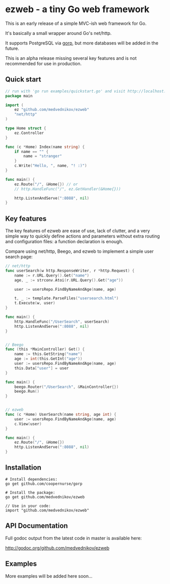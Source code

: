 # ezweb - a tiny Go web framework #

This is an early release of a simple MVC-ish web framework for Go.

It's basically a small wrapper around Go's net/http.

It supports PostgreSQL via [gorp](https://github.com/coopernurse/gorp), but more databases will be
added in the future.

This is an alpha release missing several key features and is not recommended for use in production.


## Quick start ##

```go
// run with 'go run examples/quickstart.go' and visit http://localhost:8088/
package main

import (
	ez "github.com/medvednikov/ezweb"
	"net/http"
)

type Home struct {
	ez.Controller
}

func (c *Home) Index(name string) {
	if name == "" {
		name = "stranger"
	}
	c.Write("Hello, ", name, "! :)")
}

func main() {
	ez.Route("/", &Home{}) // or
	// http.HandleFunc("/", ez.GetHandler(&Home{}))

	http.ListenAndServe(":8088", nil)
}
```


## Key features ##

The key features of ezweb are ease of use, lack of clutter, and a very simple way to quickly define
actions and parameters without extra routing and configuration files: a function declaration is
enough.

Compare using net/http, Beego, and ezweb to implement a simple user search page:

```go
// net/http
func userSearch(w http.ResponseWriter, r *http.Request) {
	name := r.URL.Query().Get("name")
	age, _ := strconv.Atoi(r.URL.Query().Get("age"))

	user := usersRepo.FindByNameAndAge(name, age)

	t, _ := template.ParseFiles("usersearch.html")
	t.Execute(w, user)
}

func main() {
	http.HandleFunc("/UserSearch", userSearch)
	http.ListenAndServe(":8088", nil)
}


// Beego
func (this *MainController) Get() {
	name := this.GetString("name")
	age := int(this.GetInt("age"))
	user := usersRepo.FindByNameAndAge(name, age)
	this.Data["user"] = user
}

func main() {
	beego.Router("/UserSearch", &MainController{})
	beego.Run()
}


// ezweb
func (c *Home) UserSearch(name string, age int) {
	user := usersRepo.FindByNameAndAge(name, age)
	c.View(user)
}

func main() {
	ez.Route("/", &Home{})
	http.ListenAndServe(":8088", nil)
}
```


## Installation ##

    # Install dependencies:
    go get github.com/coopernurse/gorp

    # Install the package:
    go get github.com/medvednikov/ezweb
	    
    // Use in your code:
    import "github.com/medvednikov/ezweb"


## API Documentation ##

Full godoc output from the latest code in master is available here:

http://godoc.org/github.com/medvednikov/ezweb



## Examples ##

More examples will be added here soon...




 
